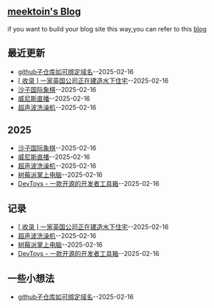 ## [meektoin's Blog](https://meektion.github.io/Issue_Blog/)
if you want to build your blog site this way,you can refer to this [blog](https://meektion.github.io/Issue_Blog/2025/02/16/8_About/)

## 最近更新
- [github子仓库如可绑定域名](https://github.com/meektion/Issue_Blog/issues/16)--2025-02-16
- [[ 收录 ] 一家英国公司正在建造水下住宅](https://github.com/meektion/Issue_Blog/issues/15)--2025-02-16
- [沙子国际象棋](https://github.com/meektion/Issue_Blog/issues/14)--2025-02-16
- [威尼斯直播](https://github.com/meektion/Issue_Blog/issues/12)--2025-02-16
- [超声波洗澡机](https://github.com/meektion/Issue_Blog/issues/11)--2025-02-16
## 2025
- [沙子国际象棋](https://github.com/meektion/Issue_Blog/issues/14)--2025-02-16
- [威尼斯直播](https://github.com/meektion/Issue_Blog/issues/12)--2025-02-16
- [超声波洗澡机](https://github.com/meektion/Issue_Blog/issues/11)--2025-02-16
- [树莓派掌上电脑](https://github.com/meektion/Issue_Blog/issues/10)--2025-02-16
- [DevToys - 一款开源的开发者工具箱](https://github.com/meektion/Issue_Blog/issues/9)--2025-02-16
## 记录
- [[ 收录 ] 一家英国公司正在建造水下住宅](https://github.com/meektion/Issue_Blog/issues/15)--2025-02-16
- [超声波洗澡机](https://github.com/meektion/Issue_Blog/issues/11)--2025-02-16
- [树莓派掌上电脑](https://github.com/meektion/Issue_Blog/issues/10)--2025-02-16
- [DevToys - 一款开源的开发者工具箱](https://github.com/meektion/Issue_Blog/issues/9)--2025-02-16
## 一些小想法
- [github子仓库如可绑定域名](https://github.com/meektion/Issue_Blog/issues/16)--2025-02-16
